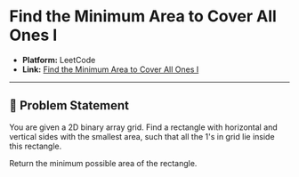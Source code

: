 # Find the Minimum Area to Cover All Ones I

- **Platform:** LeetCode  
- **Link:** [Find the Minimum Area to Cover All Ones I](https://leetcode.com/problems/find-the-minimum-area-to-cover-all-ones-i/)  

---

## 📝 Problem Statement
You are given a 2D binary array grid. Find a rectangle with horizontal and vertical sides with the smallest area, such that all the 1's in grid lie inside this rectangle.

Return the minimum possible area of the rectangle.